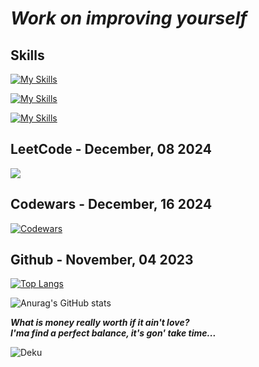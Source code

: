 # _Work on improving yourself_

## **Skills**

[![My Skills](https://skillicons.dev/icons?i=c,cpp,powershell,py,java)](https://skillicons.dev)

[![My Skills](https://skillicons.dev/icons?i=html,css,js,bootstrap,ps)](https://skillicons.dev)

[![My Skills](https://skillicons.dev/icons?i=vscode,github,git,discord,figma)](https://skillicons.dev)

## **LeetCode - December, 08 2024**

[![](https://leetcard.jacoblin.cool/Entes-steinla?ext=heatmap)](https://leetcode.com/u/Entes-steinla/)

## **Codewars - December, 16 2024**

[![Codewars](https://github.r2v.ch/codewars?user=Entes-steinla&name=true&top_languages=true&theme=dark&hide_clan=false&stroke=%23606060)](https://www.codewars.com/users/Entes-steinla)

## **Github - November, 04 2023**

[![Top Langs](https://github-readme-stats.vercel.app/api/top-langs/?username=Entes-steinla&layout=compact&theme=github_dark)](https://github.com/anuraghazra/github-readme-stats)

![Anurag's GitHub stats](https://github-readme-stats.vercel.app/api?username=Entes-steinla&show_icons=true&theme=github_dark)

**_What is money really worth if it ain't love?_**  
**_I'ma find a perfect balance, it's gon' take time..._**

![Deku](https://i.pinimg.com/564x/cb/bc/0f/cbbc0fd08b18cb06956a463416c0fc09.jpg)
